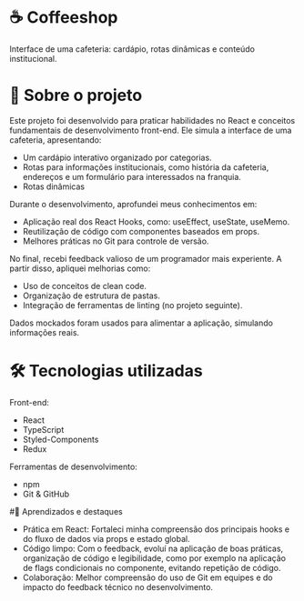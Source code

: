 # ☕ Coffeeshop
Interface de uma cafeteria: cardápio, rotas dinâmicas e conteúdo institucional.

# 📖 Sobre o projeto
Este projeto foi desenvolvido para praticar habilidades no React e conceitos fundamentais de desenvolvimento front-end. Ele simula a interface de uma cafeteria, apresentando:

- Um cardápio interativo organizado por categorias.
- Rotas para informações institucionais, como história da cafeteria, endereços e um formulário para interessados na franquia.
- Rotas dinâmicas

Durante o desenvolvimento, aprofundei meus conhecimentos em:
- Aplicação real dos React Hooks, como: useEffect, useState, useMemo.
- Reutilização de código com componentes baseados em props.
- Melhores práticas no Git para controle de versão.
  
No final, recebi feedback valioso de um programador mais experiente. A partir disso, apliquei melhorias como:
- Uso de conceitos de clean code.
- Organização de estrutura de pastas.
- Integração de ferramentas de linting (no projeto seguinte).
  
Dados mockados foram usados para alimentar a aplicação, simulando informações reais.

# 🛠️ Tecnologias utilizadas
Front-end:
- React
- TypeScript
- Styled-Components
- Redux
  
Ferramentas de desenvolvimento:
- npm
- Git & GitHub

#🌟 Aprendizados e destaques
- Prática em React: Fortaleci minha compreensão dos principais hooks e do fluxo de dados via props e estado global.
- Código limpo: Com o feedback, evoluí na aplicação de boas práticas, organização de código e legibilidade, como por exemplo na aplicação de flags condicionais no componente, evitando repetição de código.
- Colaboração: Melhor compreensão do uso de Git em equipes e do impacto do feedback técnico no desenvolvimento.
